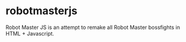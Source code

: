 # robotmasterjs
Robot Master JS is an attempt to remake all Robot Master bossfights in HTML + Javascript.
